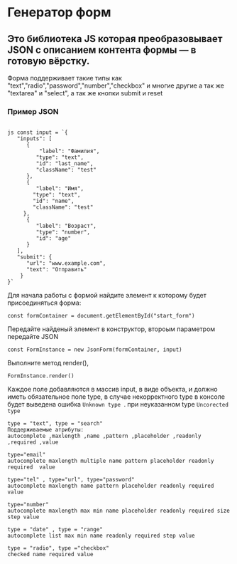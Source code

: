 # Генератор форм

## Это библиотека JS которая  преобразовывает JSON с описанием контента формы — в готовую вёрстку.

Форма поддерживает такие типы как "text","radio","password","number","checkbox" и многие другие а так же "textarea" и  "select", 
а так же кнопки submit и reset
      
### Пример JSON 

```

js const input = `{
   "inputs": [
      {
          "label": "Фамилия",
         "type": "text",
         "id": "last_name",
         "className": "test"
      },
      {
         "label": "Имя",
        "type": "text",
        "id": "name",
        "className": "test"
     },
      {
         "label": "Возраст",
         "type": "number",
         "id": "age"
      }
   ],
   "submit": {
      "url": "www.example.com",
      "text": "Отправить"
    }
}`

```
Для начала работы с формой найдите элемент к которому будет присоединяться форма:

``` const formContainer = document.getElementById("start_form") ```

Передайте найденый элемент в конструктор, второым параметром передайте JSON

``` const FormInstance = new JsonForm(formContainer, input) ```

Выполните метод render(), 

```FormInstance.render()```

Каждое поле добавляются в массив input, в виде объекта, и должно иметь обязательное поле type,
в случае некорректного type в консоле будет выведена ошибка ``Unknown type ``. при неуказанном type ``Uncorected type``

```
type = "text", type = "search"
Поддерживаемые атрибуты:
autocomplete ,maxlength ,name ,pattern ,placeholder ,readonly ,required ,value

type="email"
autocomplete maxlength multiple name pattern placeholder readonly required  value

type="tel" , type="url", type="password"
autocomplete maxlength name pattern placeholder readonly required  value

type="number"
autocomplete maxlength max min name placeholder readonly required size step value

type = "date" , type = "range"
autocomplete list max min name readonly required step value

type = "radio", type ="checkbox"
checked name required value
```


